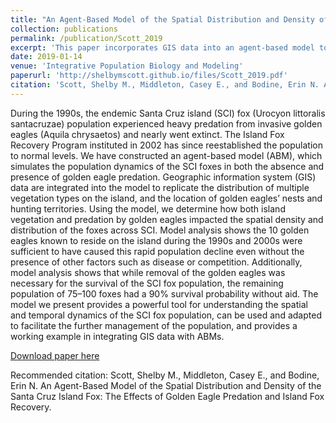 ```yaml
---
title: "An Agent-Based Model of the Spatial Distribution and Density of the Santa Cruz Island Fox:The Effects of Golden Eagle Predation and Island Fox Recovery"
collection: publications
permalink: /publication/Scott_2019
excerpt: 'This paper incorporates GIS data into an agent-based model to observe the impacts of golden eagle predation on the Santa Cruz Island fox.'
date: 2019-01-14
venue: 'Integrative Population Biology and Modeling'
paperurl: 'http://shelbymscott.github.io/files/Scott_2019.pdf'
citation: 'Scott, Shelby M., Middleton, Casey E., and Bodine, Erin N. An Agent-Based Model of the Spatial Distribution and Density of the Santa Cruz Island Fox: The Effects of Golden Eagle Predation and Island Fox Recovery'
---
```

During the 1990s, the endemic Santa Cruz island (SCI) fox (Urocyon littoralis santacruzae) population experienced heavy predation from invasive golden eagles (Aquila chrysaetos) and nearly went extinct. The Island Fox Recovery Program instituted in 2002 has since reestablished the population to normal levels. We have constructed an agent-based model (ABM), which simulates the population dynamics of the SCI foxes in both the absence and presence of golden eagle predation. Geographic information system (GIS) data are integrated into the model to replicate the distribution of multiple vegetation types on the island, and the location of golden eagles’ nests and hunting territories. Using the model, we determine how both island vegetation and predation by golden eagles impacted the spatial density and distribution of the foxes across SCI. Model analysis shows the 10 golden eagles known to reside on the island during the 1990s and 2000s were sufficient to have caused this rapid population decline even without the presence of other factors such as disease or competition. Additionally, model analysis shows that while removal of the golden eagles was necessary for the survival of the SCI fox population, the remaining population of 75–100 foxes had a 90% survival probability without aid. The model we present provides a powerful tool for understanding the spatial and temporal dynamics of the SCI fox population, can be used and adapted to facilitate the further management of the population, and provides a working example in integrating GIS data with ABMs.

[Download paper here](http://shelbymscott.github.io/files/Scott_2019.pdf)

Recommended citation: Scott, Shelby M., Middleton, Casey E., and Bodine, Erin N. An Agent-Based Model of the Spatial Distribution and Density of the Santa Cruz Island Fox: The Effects of Golden Eagle Predation and Island Fox Recovery.
